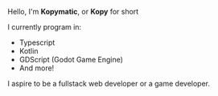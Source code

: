 Hello, I'm **Kopymatic**, or **Kopy** for short

I currently program in:
- Typescript
- Kotlin
- GDScript (Godot Game Engine)
- And more!

I aspire to be a fullstack web developer or a game developer.
